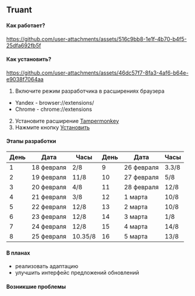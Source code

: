 ## Truant
#### Как работает?



https://github.com/user-attachments/assets/516c9bb8-1e1f-4b70-b4f5-25dfa692fb5f


#### Как установить?



https://github.com/user-attachments/assets/46dc57f7-8fa3-4af6-b64e-e9038f7064aa



1. Включите режим разработчика в расширениях браузера
- Yandex - browser://extensions/
- Chrome - chrome://extensions
2. Установите расширение [Tampermonkey](https://www.tampermonkey.net/)
3. Нажмите кнопку [Установить](https://github.com/Svyaaaaaaaat/Truant/raw/refs/heads/main/Truant.user.js)

#### Этапы разработки

| День | Дата         | Часы    | День | Дата       | Часы   |
|------|--------------|---------|------|------------|--------|
| 1    | 18 февраля   | 2/8     | 9    | 26 февраля | 3.3/8  |
| 2    | 19 февраля   | 11/8    | 10   | 27 февраля | 5/8    |
| 3    | 20 февраля   | 4/8     | 11   | 28 февраля | 12/8   |
| 4    | 21 февраля   | 3/8     | 12   | 1 марта    | 10/8   |
| 5    | 22 февраля   | 12/8    | 13   | 2 марта    | 10/8   |
| 6    | 23 февраля   | 12/8    | 14   | 3 марта    | 1/8    |
| 7    | 24 февраля   | 12/8    | 15   | 4 марта    | 14/8   |
| 8    | 25 февраля   | 10.35/8 | 16   | 5 марта    | 13/8   |

#### В планах
- реализовать адаптацию
- улучшить интерфейс предложений обновлений

#### Возникшие проблемы
